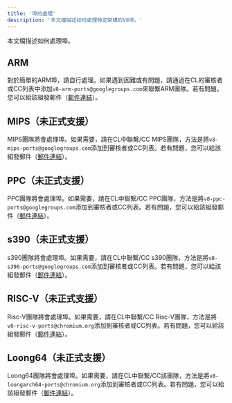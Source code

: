 ```yaml
---
title: '埠的處理'
description: '本文檔描述如何處理特定架構的V8埠。'
---
```

本文檔描述如何處理埠。

## ARM

對於簡單的ARM埠，請自行處理。如果遇到困難或有問題，請通過在CL的審核者或CC列表中添加`v8-arm-ports@googlegroups.com`來聯繫ARM團隊。若有問題，您可以給該組發郵件（[郵件連結](mailto:v8-arm-ports@googlegroups.com)）。

## MIPS（未正式支援）

MIPS團隊將會處理埠。如果需要，請在CL中聯繫/CC MIPS團隊，方法是將`v8-mips-ports@googlegroups.com`添加到審核者或CC列表。若有問題，您可以給該組發郵件（[郵件連結](mailto:v8-mips-ports@googlegroups.com)）。

## PPC（未正式支援）

PPC團隊將會處理埠。如果需要，請在CL中聯繫/CC PPC團隊，方法是將`v8-ppc-ports@googlegroups.com`添加到審核者或CC列表。若有問題，您可以給該組發郵件（[郵件連結](mailto:v8-ppc-ports@googlegroups.com)）。

## s390（未正式支援）

s390團隊將會處理埠。如果需要，請在CL中聯繫/CC s390團隊，方法是將`v8-s390-ports@googlegroups.com`添加到審核者或CC列表。若有問題，您可以給該組發郵件（[郵件連結](mailto:v8-s390-ports@googlegroups.com)）。

## RISC-V（未正式支援）

Risc-V團隊將會處理埠。如果需要，請在CL中聯繫/CC Risc-V團隊，方法是將`v8-risc-v-ports@chromium.org`添加到審核者或CC列表。若有問題，您可以給該組發郵件（[郵件連結](mailto:v8-risc-v-ports@chromium.org)）。

## Loong64（未正式支援）

Loong64團隊將會處理埠。如果需要，請在CL中聯繫/CC該團隊，方法是將`v8-loongarch64-ports@chromium.org`添加到審核者或CC列表。若有問題，您可以給該組發郵件（[郵件連結](mailto:v8-loongarch64-ports@chromium.org)）。
